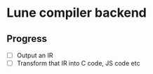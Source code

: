 # Lune compiler backend

## Progress
- [ ] Output an IR
- [ ] Transform that IR into C code, JS code etc